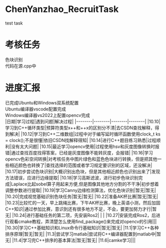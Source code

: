 # ChenYanzhao_RecruitTask
test task
# 考核任务
色块识别  
代码在源.cpp中


# 进度汇报
已完成Ubuntu和Windows双系统配置  
     Ubuntu编译器vscode配置完成  
     Windows编译器vs2022上配置opencv完成  
|日期|学习过程|遇到问题|解决过程|
|--------|--------|--------|--------|
|10.10|学习到C++循环类型|预算符类型x++和++x的区别分不清|去CSDN查找解释，得到解决|
|10.12|学习到C++二维数组|过程中对于编写延时循环函数使用clock_t ks = clock();不是很懂|依旧CSDN找解释得知|
|10.14|进行C++题目练习熟悉|过程顺利|没有太大问题|
|10.15|最近学习opencv使用|过程使用hsv和灰度图像转换时报错|通过查找百度找得答案，已经是灰度图像不能转灰度，会报错|
|10.16|学习opencv色彩空间转换|对考核任务中图片绿色和蓝色色块进行转换，但是把其他一些相近颜色也转换了|查找选择的范围或者学习规定要识别的区域，还没解决|
|10.17|初步尝试色块识别|大概识别出色块，但是其他相近颜色也识别出来了|发现方法错误，应进行边缘提取|
|10.18|学习高斯滤波，进行初步色块识别完成|Laplace比起sobel算子用起来方便,但是图像其他地方分割的不干净|初步想着调整参数进行提取|
|10.19|学习Canny边缘检测算法，优化色块识别|暂无|暂无|
|10.20|完成视觉基础识别色块任务|暂无|暂无|
|10.22|准备AK杯比赛|暂无|暂无|
|10.23|比较忙的一天，早上跳绳比赛，下午AK杯比赛，晚上英语小测，然后加固C++知识|通过参加比赛，意识到还有很多地方不足，不会，要更加努力才行|暂无|
|10.24|进行基础任务的第二项，先安装Ros2| | |
|10.27|安装完成Ros2，后进行观看cmake教程，弄清楚怎么使用find_package()来完成对opencv的引用|||
|10.30|学习C++基础知识和Linux命令行基础知识|暂无|暂无|
|11.1|学习C++各种排序原理|暂无|暂无|
|11.3|尝试学习matlab|尝试将C++编译器配置到matlab中|暂无|
|11.4|学习完C++排序的基本算法|暂无|暂无|
|11.6|camke学习|||
